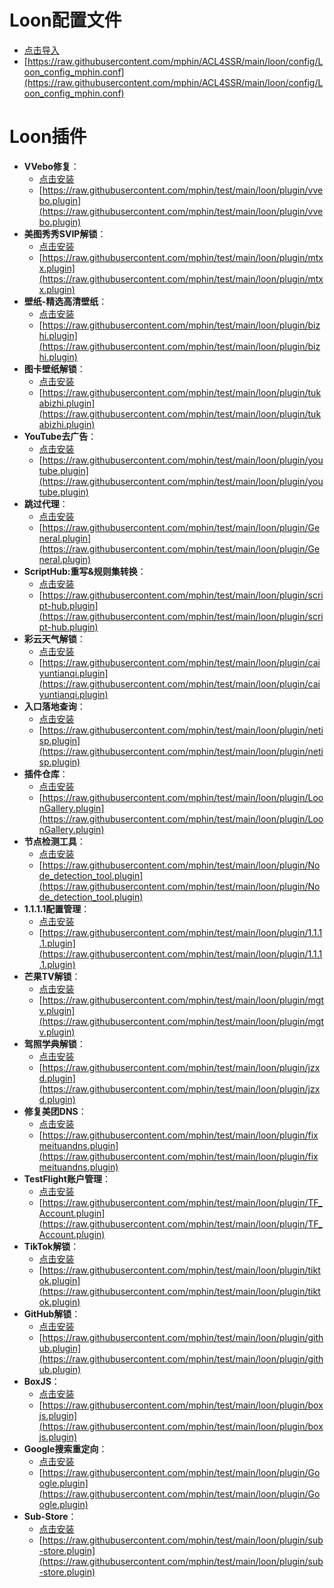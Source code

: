# Loon配置文件
  - [点击导入](https://www.nsloon.com/openloon/import?sub=https://raw.githubusercontent.com/mphin/test/main/loon/plugin/fixmeituandns.plugin)
  - [https://raw.githubusercontent.com/mphin/ACL4SSR/main/loon/config/Loon_config_mphin.conf](https://raw.githubusercontent.com/mphin/ACL4SSR/main/loon/config/Loon_config_mphin.conf)
# Loon插件
- **VVebo修复**：
  - [点击安装](https://www.nsloon.com/openloon/import?plugin=https://raw.githubusercontent.com/mphin/test/main/loon/plugin/vvebo.plugin)
  - [https://raw.githubusercontent.com/mphin/test/main/loon/plugin/vvebo.plugin](https://raw.githubusercontent.com/mphin/test/main/loon/plugin/vvebo.plugin)
- **美图秀秀SVIP解锁**：
  - [点击安装](https://www.nsloon.com/openloon/import?plugin=https://raw.githubusercontent.com/mphin/test/main/loon/plugin/mtxx.plugin)
  - [https://raw.githubusercontent.com/mphin/test/main/loon/plugin/mtxx.plugin](https://raw.githubusercontent.com/mphin/test/main/loon/plugin/mtxx.plugin)
- **壁纸-精选高清壁纸**：
  - [点击安装](https://www.nsloon.com/openloon/import?plugin=https://raw.githubusercontent.com/mphin/test/main/loon/plugin/bizhi.plugin)
  - [https://raw.githubusercontent.com/mphin/test/main/loon/plugin/bizhi.plugin](https://raw.githubusercontent.com/mphin/test/main/loon/plugin/bizhi.plugin)
- **图卡壁纸解锁**：
  - [点击安装](https://www.nsloon.com/openloon/import?plugin=https://raw.githubusercontent.com/mphin/test/main/loon/plugin/tukabizhi.plugin)
  - [https://raw.githubusercontent.com/mphin/test/main/loon/plugin/tukabizhi.plugin](https://raw.githubusercontent.com/mphin/test/main/loon/plugin/tukabizhi.plugin)
- **YouTube去广告**：
  - [点击安装](https://www.nsloon.com/openloon/import?plugin=https://raw.githubusercontent.com/mphin/test/main/loon/plugin/youtube.plugin)
  - [https://raw.githubusercontent.com/mphin/test/main/loon/plugin/youtube.plugin](https://raw.githubusercontent.com/mphin/test/main/loon/plugin/youtube.plugin)
- **跳过代理**：
  - [点击安装](https://www.nsloon.com/openloon/import?plugin=https://raw.githubusercontent.com/mphin/test/main/loon/plugin/General.plugin)
  - [https://raw.githubusercontent.com/mphin/test/main/loon/plugin/General.plugin](https://raw.githubusercontent.com/mphin/test/main/loon/plugin/General.plugin)
- **ScriptHub:重写&规则集转换**：
  - [点击安装](https://www.nsloon.com/openloon/import?plugin=https://raw.githubusercontent.com/mphin/test/main/loon/plugin/script-hub.plugin)
  - [https://raw.githubusercontent.com/mphin/test/main/loon/plugin/script-hub.plugin](https://raw.githubusercontent.com/mphin/test/main/loon/plugin/script-hub.plugin)
- **彩云天气解锁**：
  - [点击安装](https://www.nsloon.com/openloon/import?plugin=https://raw.githubusercontent.com/mphin/test/main/loon/plugin/caiyuntianqi.plugin)
  - [https://raw.githubusercontent.com/mphin/test/main/loon/plugin/caiyuntianqi.plugin](https://raw.githubusercontent.com/mphin/test/main/loon/plugin/caiyuntianqi.plugin)
- **入口落地查询**：
  - [点击安装](https://www.nsloon.com/openloon/import?plugin=https://raw.githubusercontent.com/mphin/test/main/loon/plugin/netisp.plugin)
  - [https://raw.githubusercontent.com/mphin/test/main/loon/plugin/netisp.plugin](https://raw.githubusercontent.com/mphin/test/main/loon/plugin/netisp.plugin)
- **插件仓库**：
  - [点击安装](https://www.nsloon.com/openloon/import?plugin=https://raw.githubusercontent.com/mphin/test/main/loon/plugin/LoonGallery.plugin)
  - [https://raw.githubusercontent.com/mphin/test/main/loon/plugin/LoonGallery.plugin](https://raw.githubusercontent.com/mphin/test/main/loon/plugin/LoonGallery.plugin)
- **节点检测工具**：
  - [点击安装](https://www.nsloon.com/openloon/import?plugin=https://raw.githubusercontent.com/mphin/test/main/loon/plugin/Node_detection_tool.plugin)
  - [https://raw.githubusercontent.com/mphin/test/main/loon/plugin/Node_detection_tool.plugin](https://raw.githubusercontent.com/mphin/test/main/loon/plugin/Node_detection_tool.plugin)
- **1.1.1.1配置管理**：
  - [点击安装](https://www.nsloon.com/openloon/import?plugin=https://raw.githubusercontent.com/mphin/test/main/loon/plugin/1.1.1.1.plugin)
  - [https://raw.githubusercontent.com/mphin/test/main/loon/plugin/1.1.1.1.plugin](https://raw.githubusercontent.com/mphin/test/main/loon/plugin/1.1.1.1.plugin)
- **芒果TV解锁**：
  - [点击安装](https://www.nsloon.com/openloon/import?plugin=https://raw.githubusercontent.com/mphin/test/main/loon/plugin/mgtv.plugin)
  - [https://raw.githubusercontent.com/mphin/test/main/loon/plugin/mgtv.plugin](https://raw.githubusercontent.com/mphin/test/main/loon/plugin/mgtv.plugin)
- **驾照学典解锁**：
  - [点击安装](https://www.nsloon.com/openloon/import?plugin=https://raw.githubusercontent.com/mphin/test/main/loon/plugin/jzxd.plugin)
  - [https://raw.githubusercontent.com/mphin/test/main/loon/plugin/jzxd.plugin](https://raw.githubusercontent.com/mphin/test/main/loon/plugin/jzxd.plugin)
- **修复美团DNS**：
  - [点击安装](https://www.nsloon.com/openloon/import?plugin=https://raw.githubusercontent.com/mphin/test/main/loon/plugin/fixmeituandns.plugin)
  - [https://raw.githubusercontent.com/mphin/test/main/loon/plugin/fixmeituandns.plugin](https://raw.githubusercontent.com/mphin/test/main/loon/plugin/fixmeituandns.plugin)
- **TestFlight账户管理**：
  - [点击安装](https://www.nsloon.com/openloon/import?plugin=https://raw.githubusercontent.com/mphin/test/main/loon/plugin/TF_Account.plugin)
  - [https://raw.githubusercontent.com/mphin/test/main/loon/plugin/TF_Account.plugin](https://raw.githubusercontent.com/mphin/test/main/loon/plugin/TF_Account.plugin)
- **TikTok解锁**：
  - [点击安装](https://www.nsloon.com/openloon/import?plugin=https://raw.githubusercontent.com/mphin/test/main/loon/plugin/tiktok.plugin)
  - [https://raw.githubusercontent.com/mphin/test/main/loon/plugin/tiktok.plugin](https://raw.githubusercontent.com/mphin/test/main/loon/plugin/tiktok.plugin)
- **GitHub解锁**：
  - [点击安装](https://www.nsloon.com/openloon/import?plugin=https://raw.githubusercontent.com/mphin/test/main/loon/plugin/github.plugin)
  - [https://raw.githubusercontent.com/mphin/test/main/loon/plugin/github.plugin](https://raw.githubusercontent.com/mphin/test/main/loon/plugin/github.plugin)
- **BoxJS**：
  - [点击安装](https://www.nsloon.com/openloon/import?plugin=https://raw.githubusercontent.com/mphin/test/main/loon/plugin/boxjs.plugin)
  - [https://raw.githubusercontent.com/mphin/test/main/loon/plugin/boxjs.plugin](https://raw.githubusercontent.com/mphin/test/main/loon/plugin/boxjs.plugin)
- **Google搜索重定向**：
  - [点击安装](https://www.nsloon.com/openloon/import?plugin=https://raw.githubusercontent.com/mphin/test/main/loon/plugin/Google.plugin)
  - [https://raw.githubusercontent.com/mphin/test/main/loon/plugin/Google.plugin](https://raw.githubusercontent.com/mphin/test/main/loon/plugin/Google.plugin)
- **Sub-Store**：
  - [点击安装](https://www.nsloon.com/openloon/import?plugin=https://raw.githubusercontent.com/mphin/test/main/loon/plugin/sub-store.plugin)
  - [https://raw.githubusercontent.com/mphin/test/main/loon/plugin/sub-store.plugin](https://raw.githubusercontent.com/mphin/test/main/loon/plugin/sub-store.plugin)
